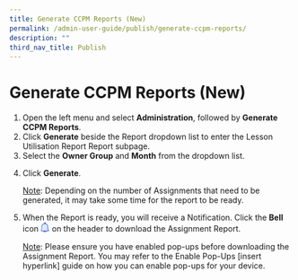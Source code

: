 ```yaml
---
title: Generate CCPM Reports (New)
permalink: /admin-user-guide/publish/generate-ccpm-reports/
description: ""
third_nav_title: Publish
---
```

<h1 id="generate-ccpm-reports-new-">Generate CCPM Reports (New)</h1>
<ol>
<li>Open the left menu and select <strong>Administration</strong>, followed by <strong>Generate CCPM Reports</strong>.</li>
<li>Click <strong>Generate</strong> beside the Report dropdown list to enter the Lesson Utilisation Report Report subpage.</li>
<li>Select the <strong>Owner Group</strong> and <strong>Month</strong> from the dropdown list.</li>
<li><p>Click <strong>Generate</strong>. </p>
<p><u>Note</u>: Depending on the number of Assignments that need to be generated, it may take some time for the report to be ready.</p>
</li>
<li><p>When the Report is ready, you will receive a Notification. Click the <strong>Bell</strong> icon <img style="width:1rem; display: inline;" src="/images/Icons/Bell.svg"> on the header to download the Assignment Report.</p>
<p> <u>Note</u>: Please ensure you have enabled pop-ups before downloading the Assignment Report. You may refer to the Enable Pop-Ups [insert hyperlink] guide on how you can enable pop-ups for your device.</p>
</li>
</ol>